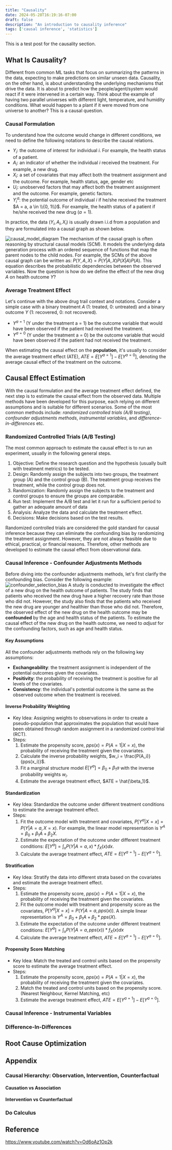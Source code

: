 ```yaml
---
title: "Causality"
date: 2024-05-28T16:19:16-07:00
draft: false
description: "An introduction to causality inference"
tags: ['causal inference', 'statistics']
---
```


This is a test post for the causality section.

<!--more-->

## What Is Causality?
Different from common ML tasks that focus on summarizing the patterns in the data, expecting to make predictions on 
similar unseen data. Causality, on the other hand, is about understanding the underlying mechanisms that drive the data. 
It is about to predict how the people/agent/system would react if it were intervened in a certain way. Think about the 
example of having two parallel universes with different light, temperature, and humidity conditions. What would happen 
to a plant if it were moved from one universe to another? This is a causal question.

### Causal Formulation
To understand how the outcome would change in different conditions, we need to define the following notations to 
describe the causal relations.

- $Y_i$: the outcome of interest for individual $i$. For example, the health status of a patient.
- $A_i$: an indicator of whether the individual $i$ received the treatment. For example, a new drug.
- $X_i$: a set of covariates that may affect both the treatment assignment and the outcome. For example, health status, 
age, gender etc
- $U_i$: unobserved factors that may affect both the treatment assignment and the outcome. For example, genetic factors.
- $Y_i^{a}$: the potential outcome of individual $i$ if he/she received the treatment $A = a, a \in \\{0, 1\\}$. For 
example, the health status of a patient if he/she received the new drug ($a=1$).

In practice, the data $(Y_i, A_i, X_i)$ is usually drawn i.i.d from a population and they are formulated into a causal 
graph as shown below.

![causal_model_diagram](/causality/causal_model_diagram.png)
The mechanism of the causal graph is often reasoning by structural causal models (SCM). It models the underlying data 
generation process with an ordered sequence of functions that map the parent nodes to the child nodes. For example, the 
SCMs of the above causal graph can be written as:
$P(Y, A, X) = P(Y | A, X) P(X | A) P(A)$. This equation describes the probabilistic dependencies between the observed 
variables. Now the question is how do we define the effect of the new drug $A$ on health outcome $Y$?

### Average Treatment Effect
Let's continue with the above drug trail context and notations. Consider a simple case with a binary treatment $A$ 
(1: treated, 0: untreated) and a binary outcome $Y$ (1: recovered, 0: not recovered). 
- $Y^{a=1}$ (Y under the treatment 
a = 1) be the outcome variable that would have been observed if the patient had received the treatment. 
- $Y^{a=0}$ (Y 
under the treatment a = 0) be the outcome variable that would have been observed if the patient had not received the
treatment. 

When estimating the causal effect on the **population**, it's usually to consider the average treatment effect (ATE), 
$ATE = E[Y^{a=1}] - E[Y^{a=0}]$, denoting the average causal effect of the treatment on the outcome.

## Causal Effect Estimation
With the causal formulation and the average treatment effect defined, the next step is to estimate the causal effect
from the observed data. Multiple methods have been developed for this purpose, each relying on different assumptions 
and is suitable for different scenarios. Some of the most common methods include: _randomized controlled trials (A/B 
testing)_, _confounder adjustments methods_, _instrumental variables_, and _difference-in-differences_ etc.

### Randomized Controlled Trials (A/B Testing)
The most common approach to estimate the causal effect is to run an experiment, usually in the following general steps.
1. Objective: Define the research question and the hypothesis (usually built with treatment metrics) to be tested.
2. Design: Randomly assign the subjects into two groups, the treatment group (A) and the control group (B). The 
treatment group receives the treatment, while the control group does not.
3. Randomization: Randomly assign the subjects to the treatment and control groups to ensure the groups are comparable.
4. Run test: Implement the A/B test and let it run for a sufficient period to gather an adequate amount of data
5. Analysis: Analyze the data and calculate the treatment effect.
6. Decisions: Make decisions based on the test results.

Randomized controlled trials are considered the gold standard for causal inference because they can eliminate the 
confounding bias by randomizing the treatment assignment. However, they are not always feasible due to ethical, 
practical, or financial reasons. Therefore, other methods are developed to estimate the causal effect from observational
data.

### Causal Inference - Confounder Adjustments Methods
Before diving into the confounder adjustments methods, let's first clarify the confounding bias. Consider the following 
example: 
![confounder_selection_bias](/causality/confounder_selection_bias.png)
A study is conducted to investigate the effect of a new drug on the health outcome of patients. The study 
finds that patients who received the new drug have a higher recovery rate than those who did not. However, the study 
also finds that the patients who received the new drug are younger and healthier than those who did not. Therefore, the
observed effect of the new drug on the health outcome may be **confounded** by the age and health status of the patients.
To estimate the causal effect of the new drug on the health outcome, we need to _adjust_ for the confounding factors, 
such as age and health status.

#### Key Assumptions
All the confounder adjustments methods rely on the following key assumptions:
- **Exchangeability**: the treatment assignment is independent of the potential outcomes given the covariates.
- **Positivity**: the probability of receiving the treatment is positive for all levels of the covariates.
- **Consistency**: the individual's potential outcome is the same as the observed outcome when the treatment is received.

#### Inverse Probability Weighting
- Key Idea: Assigning weights to observations in order to create a pseudo-population that approximates the population 
that would have been obtained through random assignment in a randomized control trial (RCT).
- Steps:
  1. Estimate the propensity score, $pps(x) = P(A = 1 | X = x)$, the probability of receiving the treatment given the 
  covariates.
  2. Calculate the inverse probability weights, $w_i = \frac{P(A_i)}{pps(x_i)}$.
  3. Fit a marginal structure model $E[Y^a] = \beta_0 + \beta_1 a$ with the inverse probability weights $w_i$.
  4. Estimate the average treatment effect, $ATE = \hat{\beta_1}$.

#### Standardization
- Key Idea: Standardize the outcome under different treatment conditions to estimate the average treatment effect.
- Steps:
  1. Fit the outcome model with treatment and covariates, $P[Y^a | X=x] = P(Y | A=a, X=x)$. For example, the linear model
representation is $Y^A = \beta_0 + \beta_1 A + \beta_2 X$.
  2. Estimate the expectation of the outcome under different treatment conditions: 
$E[Y^a] = \int_x P(Y|A=a, x)*f_X(x)dx$.
  3. Calculate the average treatment effect, $ATE = E[Y^{a=1}] - E[Y^{a=0}]$.

#### Stratification
- Key Idea: Stratify the data into different strata based on the covariates and estimate the average treatment effect.
- Steps:
  1. Estimate the propensity score, $pps(x) = P(A = 1 | X = x)$, the probability of receiving the treatment given the 
  covariates.
  2. Fit the outcome model with treatment and propensity score as the covariates, 
$P[Y^a | X=x] = P(Y | A=a, pps(x))$. A simple linear representation is $Y^A = \beta_0 + \beta_1 A + \beta_2 * pps(X)$.
  3. Estimate the expectation of the outcome under different treatment conditions:
$E[Y^a] = \int_x P(Y|A=a, pps(x))*f_X(x)dx$
  4. Calculate the average treatment effect, $ATE = E[Y^{a=1}] - E[Y^{a=0}]$.

#### Propensity Score Matching
- Key Idea: Match the treated and control units based on the propensity score to estimate the average treatment effect.
- Steps:
  1. Estimate the propensity score, $pps(x) = P(A = 1 | X = x)$, the probability of receiving the treatment given the 
  covariates.
  2. Match the treated and control units based on the propensity score. (Nearest Neighbour, Kernel Matching, etc)
  3. Estimate the average treatment effect, $ATE = E[Y^{a=1}] - E[Y^{a=0}]$.

### Causal Inference - Instrumental Variables

### Difference-In-Differences

## Root Cause Optimization


## Appendix

### Causal Hierarchy: Observation, Intervention, Counterfactual

#### Causation vs Association

#### Intervention vs Counterfactual

### Do Calculus

## Reference

https://www.youtube.com/watch?v=Od6oAz1Op2k





